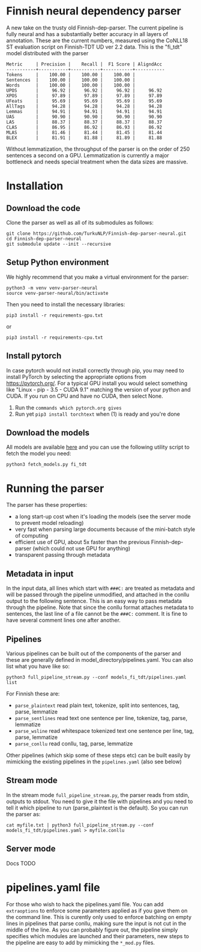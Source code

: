 # Finnish neural dependency parser

A new take on the trusty old Finnish-dep-parser. The current pipeline is fully neural and has a substantially better accuracy in all layers of annotation. These are the current numbers, measured using the CoNLL18 ST evaluation script on Finnish-TDT UD ver 2.2 data. This is the "fi_tdt" model distributed with the parser

```
Metric     | Precision |    Recall |  F1 Score | AligndAcc
-----------+-----------+-----------+-----------+-----------
Tokens     |    100.00 |    100.00 |    100.00 |
Sentences  |    100.00 |    100.00 |    100.00 |
Words      |    100.00 |    100.00 |    100.00 |
UPOS       |     96.92 |     96.92 |     96.92 |     96.92
XPOS       |     97.89 |     97.89 |     97.89 |     97.89
UFeats     |     95.69 |     95.69 |     95.69 |     95.69
AllTags    |     94.28 |     94.28 |     94.28 |     94.28
Lemmas     |     94.91 |     94.91 |     94.91 |     94.91
UAS        |     90.90 |     90.90 |     90.90 |     90.90
LAS        |     88.37 |     88.37 |     88.37 |     88.37
CLAS       |     86.95 |     86.92 |     86.93 |     86.92
MLAS       |     81.46 |     81.44 |     81.45 |     81.44
BLEX       |     81.91 |     81.88 |     81.89 |     81.88
```

Without lemmatization, the throughput of the parser is on the order of 250 sentences a second on a GPU. Lemmatization is currently a major bottleneck and needs special treatment when the data sizes are massive. 

# Installation

## Download the code

Clone the parser as well as all of its submodules as follows:

    git clone https://github.com/TurkuNLP/Finnish-dep-parser-neural.git
    cd Finnish-dep-parser-neural
    git submodule update --init --recursive

## Setup Python environment

We highly recommend that you make a virtual environment for the parser:

    python3 -m venv venv-parser-neural
    source venv-parser-neural/bin/activate

Then you need to install the necessary libraries:

    pip3 install -r requirements-gpu.txt

or
   
    pip3 install -r requirements-cpu.txt

## Install pytorch

In case pytorch would not install correctly through pip, you may need to install PyTorch by selecting the appropriate options from https://pytorch.org/. For a typical
GPU install you would select something like "Linux - pip - 3.5 - CUDA 9.1" matching the version of your python and CUDA.
If you run on CPU and have no CUDA, then select None.

1. Run the `commands which pytorch.org gives`
2. Run yet `pip3 install torchtext` when (1) is ready and you're done

## Download the models

All models are available [here](http://bionlp-www.utu.fi/dep-parser-models) and you can use the following utility script to fetch the model you need:

    python3 fetch_models.py fi_tdt

# Running the parser

The parser has these properties:

* a long start-up cost when it's loading the models (see the server mode to prevent model reloading)
* very fast when parsing large documents because of the mini-batch style of computing
* efficient use of GPU, about 5x faster than the previous Finnish-dep-parser (which could not use GPU for anything)
* transparent passing through metadata

## Metadata in input

In the input data, all lines which start with `###C:` are treated as metadata and will be passed through the pipeline unmodified, and attached in the conllu output to the following sentence. This is an easy way to pass metadata through the pipeline. Note that since the conllu format attaches metadata to sentences, the last line of a file cannot be the `###C:` comment. It is fine to have several comment lines one after another.

## Pipelines

Various pipelines can be built out of the components of the parser and these are generally defined in model_directory/pipelines.yaml. You can also list what you have like so:

    python3 full_pipeline_stream.py --conf models_fi_tdt/pipelines.yaml list

For Finnish these are:

* `parse_plaintext` read plain text, tokenize, split into sentences, tag, parse, lemmatize
* `parse_sentlines` read text one sentence per line, tokenize, tag, parse, lemmatize
* `parse_wsline` read whitespace tokenized text one sentence per line, tag, parse, lemmatize
* `parse_conllu` read conllu, tag, parse, lemmatize

Other pipelines (which skip some of these steps etc) can be built easily by mimicking the existing pipelines in the `pipelines.yaml` (also see below)

## Stream mode

In the stream mode `full_pipeline_stream.py`, the parser reads from stdin, outputs to stdout. You need to give it the file with pipelines and you need to tell it which pipeline to run (parse_plaintext is the default). So you can run the parser as:

    cat myfile.txt | python3 full_pipeline_stream.py --conf models_fi_tdt/pipelines.yaml > myfile.conllu

## Server mode

Docs TODO

# pipelines.yaml file

For those who wish to hack the pipelines.yaml file. You can add `extraoptions` to enforce some parameters applied as if you gave them on the command line. This is curently only used to enforce batching on empty lines in pipelines that parse conllu, making sure the input is not cut in the middle of the line. As you can probably figure out, the pipeline simply specifies which modules are launched and their parameters, new steps to the pipeline are easy to add by mimicking the `*_mod.py` files.